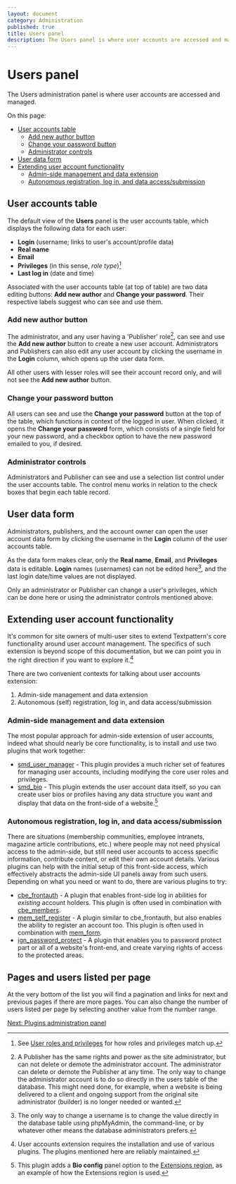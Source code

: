 ```yaml
---
layout: document
category: Administration
published: true
title: Users panel
description: The Users panel is where user accounts are accessed and managed.
---
```


# Users panel

The Users administration panel is where user accounts are accessed and managed.

On this page:

* [User accounts table](#user-accounts-table)
  * [Add new author button](add-new-author-button)
  * [Change your password button](#change-your-password-button)
  * [Administrator controls](#administrator-controls)
* [User data form](#user-data-form)
* [Extending user account functionality](#extending-user-account-functionality)
  * [Admin-side management and data extension](#admin-side-management-and-data-extension)
  * [Autonomous registration, log in, and data access/submission](#autonomous-registration-log-in-and-data-accesssubmission)

## User accounts table

The default view of the **Users** panel is the user accounts table, which displays the following data for each user:

* **Login** (username; links to user's account/profile data)
* **Real name**
* **Email**
* **Privileges** (in this sense, *role type*)[^1]
* **Last log in** (date and time)

Associated with the user accounts table (at top of table) are two data editing buttons: **Add new author** and **Change your password**. Their respective labels suggest who can see and use them.

### Add new author button

The administrator, and any user having a 'Publisher' role[^2], can see and use the **Add new author** button to create a new user account. Administrators and Publishers can also edit any user account by clicking the username in the **Login** column, which opens up the user data form.

All other users with lesser roles will see their account record only, and will not see the **Add new author** button.

### Change your password button

All users can see and use the **Change your password** button at the top of the table, which functions in context of the logged in user. When clicked, it opens the **Change your password** form, which consists of a single field for your new password, and a checkbox option to have the new password emailed to you, if desired.

### Administrator controls

Administrators and Publisher can see and use a selection list control under the user accounts table. The control menu works in relation to the check boxes that begin each table record.

## User data form

Administrators, publishers, and the account owner can open the user account data form by clicking the username in the **Login** column of the user accounts table.

As the data form makes clear, only the **Real name**, **Email**, and **Privileges** data is editable. **Login** names (usernames) can not be edited here[^3], and the last login date/time values are not displayed.

Only an administrator or Publisher can change a user's privileges, which can be done here or using the administrator controls mentioned above.

## Extending user account functionality

It's common for site owners of multi-user sites to extend Textpattern's core functionality around user account management. The specifics of such extension is beyond scope of this documentation, but we can point you in the right direction if you want to explore it.[^4]

There are two convenient contexts for talking about user accounts extension:

1. Admin-side management and data extension
2. Autonomous (self) registration, log in, and data access/submission

### Admin-side management and data extension

The most popular approach for admin-side extension of user accounts, indeed what should nearly be core functionality, is to install and use two plugins that work together:

* [smd_user_manager](http://forum.textpattern.com/viewtopic.php?id=36558) - This plugin provides a much richer set of features for managing user accounts, including modifying the core user roles and privileges.
* [smd_bio](http://forum.textpattern.com/viewtopic.php?id=31496) - This plugin extends the user account data itself, so you can create user bios or profiles having any data structure you want and display that data on the front-side of a website.[^5]

### Autonomous registration, log in, and data access/submission

There are situations (membership communities, employee intranets, magazine article contributions, etc.) where people may not need physical access to the admin-side, but still need user accounts to access specific information, contribute content, or edit their own account details. Various plugins can help with the initial setup of this front-side access, which effectively abstracts the admin-side UI panels away from such users. Depending on what you need or want to do, there are various plugins to try:

* [cbe_frontauth](http://forum.textpattern.com/viewtopic.php?id=36552) - A plugin that enables front-side log in abilities for *existing* account holders. This plugin is often used in combination with [cbe_members](http://forum.textpattern.com/viewtopic.php?id=37760).
* [mem_self_register](http://forum.textpattern.com/viewtopic.php?id=8520) - A plugin similar to cbe_frontauth, but also enables the ability to register an account too. This plugin is often used in combination with [mem_form](http://forum.textpattern.com/viewtopic.php?id=25247).
* [ign_password_protect](http://forum.textpattern.com/viewtopic.php?id=8799) - A plugin that enables you to password protect part or all of a website's front-end, and create varying rights of access to the protected areas.

## Pages and users listed per page

At the very bottom of the list you will find a pagination and links for next and previous pages if there are more pages. You can also change the number of users listed per page by selecting another value from the number range.

[Next: Plugins administration panel](http://docs.textpattern.io/administration/plugins-panel)

[^1]: See [User roles and privileges](http://docs.textpattern.io/administration/user-roles-and-privileges) for how roles and privileges match up.

[^2]: A Publisher has the same rights and power as the site administrator, but can not delete or demote the administrator account. The administrator can delete or demote the Publisher at any time. The only way to change the administrator account is to do so directly in the users table of the database. This might need done, for example, when a website is being delivered to a client and ongoing support from the original site administrator (builder) is no longer needed or wanted.

[^3]: The only way to change a username is to change the value directly in the database table using phpMyAdmin, the command-line, or by whatever other means the database administrators prefers.

[^4]: User accounts extension requires the installation and use of various plugins. The plugins mentioned here are reliably maintained.

[^5]: This plugin adds a **Bio config** panel option to the [Extensions region](http://docs.textpattern.io/administration/extensions-region), as an example of how the Extensions region is used.
